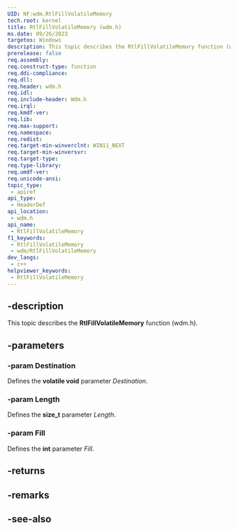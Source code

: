 ```yaml
---
UID: NF:wdm.RtlFillVolatileMemory
tech.root: kernel
title: RtlFillVolatileMemory (wdm.h)
ms.date: 09/26/2023
targetos: Windows
description: This topic describes the RtlFillVolatileMemory function (wdm.h).
prerelease: false
req.assembly: 
req.construct-type: function
req.ddi-compliance: 
req.dll: 
req.header: wdm.h
req.idl: 
req.include-header: Wdm.h
req.irql: 
req.kmdf-ver: 
req.lib: 
req.max-support: 
req.namespace: 
req.redist: 
req.target-min-winverclnt: WIN11_NEXT
req.target-min-winversvr: 
req.target-type: 
req.type-library: 
req.umdf-ver: 
req.unicode-ansi: 
topic_type:
 - apiref
api_type:
 - HeaderDef
api_location:
 - wdm.h
api_name:
 - RtlFillVolatileMemory
f1_keywords:
 - RtlFillVolatileMemory
 - wdm/RtlFillVolatileMemory
dev_langs:
 - c++
helpviewer_keywords:
 - RtlFillVolatileMemory
---
```


## -description

This topic describes the **RtlFillVolatileMemory** function (wdm.h).

## -parameters

### -param Destination

Defines the **volatile void** parameter *Destination*.

### -param Length

Defines the **size_t** parameter *Length*.

### -param Fill

Defines the **int** parameter *Fill*.

## -returns

## -remarks

## -see-also
